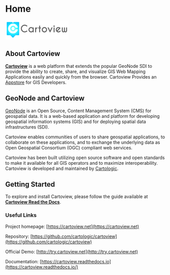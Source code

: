 # Home

![Cartoview Logo](assets/cartoview-logo.png)

## About Cartoview

[**Cartoview**](https://cartoview.net/) is a web platform that extends the popular GeoNode SDI to provide the ability to create, share, and visualize GIS Web Mapping Applications easily and quickly from the browser. Cartoview Provides an [Appstore](https://appstore.cartoview.net/) for GIS Developers.

## GeoNode and Cartoview

[GeoNode](https://geonode.org/) is an Open Source, Content Management System (CMS) for geospatial data. It is a web-based application and platform for developing geospatial information systems (GIS) and for deploying spatial data infrastructures (SDI).

Cartoview enables communities of users to share geospatial applications, to collaborate on these applications, and to exchange the underlying data as Open Geospatial Consortium (OGC) compliant web services.

Cartoview has been built utilizing open source software and open standards to make it available for all GIS operators and to maximize interoperability. Cartoview is developed and maintained by [Cartologic](https://cartologic.com/).

## Getting Started

To explore and install Cartoview, please follow the guide available at [**Cartoview Read the Docs**](https://cartoview.readthedocs.io/).

### Useful Links

Project homepage: [https://cartoview.net](https://cartoview.net)

Repository: [https://github.com/cartologic/cartoview](https://github.com/cartologic/cartoview)

Official Demo: [http://try.cartoview.net](http://try.cartoview.net)

Documentation: [https://cartoview.readthedocs.io](https://cartoview.readthedocs.io/)
